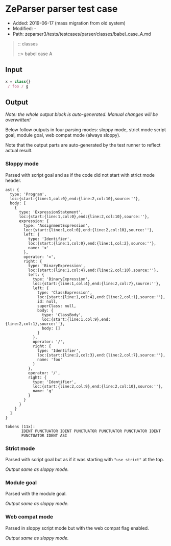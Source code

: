 # ZeParser parser test case

- Added: 2019-06-17 (mass migration from old system)
- Modified: -
- Path: zeparser3/tests/testcases/parser/classes/babel_case_A.md

> :: classes
>
> ::> babel case A

## Input

`````js
x = class{} 
 / foo / g
`````

## Output

_Note: the whole output block is auto-generated. Manual changes will be overwritten!_

Below follow outputs in four parsing modes: sloppy mode, strict mode script goal, module goal, web compat mode (always sloppy).

Note that the output parts are auto-generated by the test runner to reflect actual result.

### Sloppy mode

Parsed with script goal and as if the code did not start with strict mode header.

`````
ast: {
  type: 'Program',
  loc:{start:{line:1,col:0},end:{line:2,col:10},source:''},
  body: [
    {
      type: 'ExpressionStatement',
      loc:{start:{line:1,col:0},end:{line:2,col:10},source:''},
      expression: {
        type: 'AssignmentExpression',
        loc:{start:{line:1,col:0},end:{line:2,col:10},source:''},
        left: {
          type: 'Identifier',
          loc:{start:{line:1,col:0},end:{line:1,col:2},source:''},
          name: 'x'
        },
        operator: '=',
        right: {
          type: 'BinaryExpression',
          loc:{start:{line:1,col:4},end:{line:2,col:10},source:''},
          left: {
            type: 'BinaryExpression',
            loc:{start:{line:1,col:4},end:{line:2,col:7},source:''},
            left: {
              type: 'ClassExpression',
              loc:{start:{line:1,col:4},end:{line:2,col:1},source:''},
              id: null,
              superClass: null,
              body: {
                type: 'ClassBody',
                loc:{start:{line:1,col:9},end:{line:2,col:1},source:''},
                body: []
              }
            },
            operator: '/',
            right: {
              type: 'Identifier',
              loc:{start:{line:2,col:3},end:{line:2,col:7},source:''},
              name: 'foo'
            }
          },
          operator: '/',
          right: {
            type: 'Identifier',
            loc:{start:{line:2,col:9},end:{line:2,col:10},source:''},
            name: 'g'
          }
        }
      }
    }
  ]
}

tokens (11x):
       IDENT PUNCTUATOR IDENT PUNCTUATOR PUNCTUATOR PUNCTUATOR IDENT
       PUNCTUATOR IDENT ASI
`````

### Strict mode

Parsed with script goal but as if it was starting with `"use strict"` at the top.

_Output same as sloppy mode._

### Module goal

Parsed with the module goal.

_Output same as sloppy mode._

### Web compat mode

Parsed in sloppy script mode but with the web compat flag enabled.

_Output same as sloppy mode._

